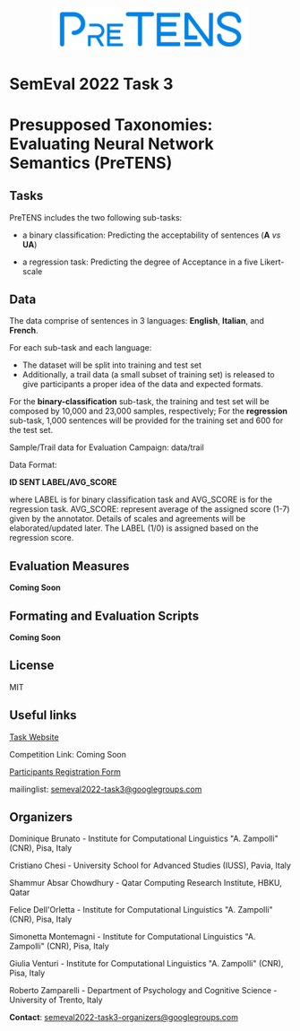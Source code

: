 
<p align="center">
  <img src="https://github.com/shammur/PRESUP/blob/main/pretens_logo.png" width="350" title="PRESUP">
<!--   <img src="your_relative_path_here_number_2_large_name" width="350" alt="accessibility text"> -->
</p>

# SemEval 2022 Task 3
# Presupposed Taxonomies: Evaluating Neural Network Semantics (PreTENS) 

<!-- [![Build Status](https://travis-ci.org/joemccann/dillinger.svg?branch=master)](https://travis-ci.org/joemccann/dillinger) -->

## Tasks

PreTENS includes the two following sub-tasks: 
- a binary classification: Predicting the acceptability of sentences (**A** _vs_ **UA**)
<!-- - , which consists in predicting the acceptability label assigned to each sentence of the test set; -->
- a regression task: Predicting the degree of Acceptance in a five Likert-scale
<!-- - , which consists in predicting the average score assigned by human annotators on a five Likert-scale with respect to the subset of data evaluated via crowdsourcing. -->


## Data
The data comprise of sentences in 3 languages:  **English**, **Italian**, and **French**. 

For each sub-task and each language: 
- The dataset will be split into training and test set
- Additionally, a trail data (a small subset of training set) is released to give participants a proper idea of the data and expected formats.


For the **binary-classification** sub-task, the training and test set will be composed by 10,000  and 23,000 samples, respectively;
For the **regression** sub-task, 1,000 sentences will be provided for the training set and 600 for the test set.

Sample/Trail data for Evaluation Campaign: data/trail

Data Format:

**ID    SENT    LABEL/AVG_SCORE**

where LABEL is for binary classification task and AVG_SCORE is for the regression task.
AVG_SCORE: represent average of the assigned score (1-7) given by the annotator. Details of scales and agreements will be elaborated/updated later.
The LABEL (1/0) is assigned based on the regression score.

## Evaluation Measures
**Coming Soon**

## Formating and Evaluation Scripts

**Coming Soon**

## License

MIT

## Useful links

   [Task Website](<https://sites.google.com/view/semeval2022-pretens>)
   
   Competition Link: Coming Soon
   
   [Participants Registration Form](<https://docs.google.com/forms/d/e/1FAIpQLSfS1oIjxCifghMFPpxPOpu-8HC8lJutXa65BXfpXpOmxcJ_Wg/viewform>)
   
   mailinglist: semeval2022-task3@googlegroups.com
   
## Organizers

Dominique Brunato - Institute for Computational Linguistics "A. Zampolli" (CNR), Pisa, Italy

Cristiano Chesi - University School for Advanced Studies (IUSS), Pavia, Italy

Shammur Absar Chowdhury - Qatar Computing Research Institute, HBKU, Qatar

Felice Dell'Orletta - Institute for Computational Linguistics "A. Zampolli" (CNR), Pisa, Italy

Simonetta Montemagni - Institute for Computational Linguistics "A. Zampolli" (CNR), Pisa, Italy

Giulia Venturi -  Institute for Computational Linguistics "A. Zampolli" (CNR), Pisa, Italy

Roberto Zamparelli - Department of Psychology and Cognitive Science - University of Trento, Italy


**Contact**: semeval2022-task3-organizers@googlegroups.com
